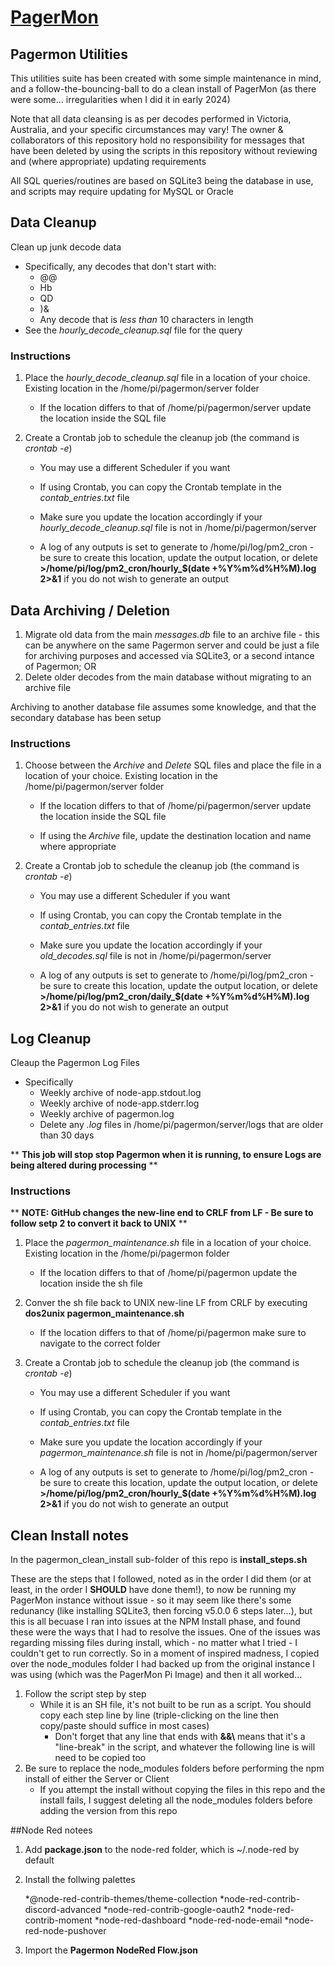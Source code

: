 # [PagerMon]([https://hrng.io/](https://github.com/pagermon/pagermon)https://github.com/pagermon/pagermon)
## Pagermon Utilities

This utilities suite has been created with some simple maintenance in mind, and a follow-the-bouncing-ball to do a clean install of PagerMon (as there were some... irregularities when I did it in early 2024)

Note that all data cleansing is as per decodes performed in Victoria, Australia, and your specific circumstances may vary! The owner & collaborators of this repository hold no responsibility for messages that have been deleted by using the scripts in this repository without reviewing and (where appropriate) updating requirements

All SQL queries/routines are based on SQLite3 being the database in use, and scripts may require updating for MySQL or Oracle

## Data Cleanup
Clean up junk decode data
* Specifically, any decodes that don't start with:
  * @@
  * Hb
  * QD
  * )&
  * Any decode that is _less than_ 10 characters in length
* See the _hourly_decode_cleanup.sql_ file for the query

### Instructions
1. Place the _hourly_decode_cleanup.sql_ file in a location of your choice. Existing location in the /home/pi/pagermon/server folder

    * If the location differs to that of /home/pi/pagermon/server update the location inside the SQL file

2. Create a Crontab job to schedule the cleanup job (the command is _crontab -e_)

    * You may use a different Scheduler if you want
  
    * If using Crontab, you can copy the Crontab template in the _contab_entries.txt_ file
  
    * Make sure you update the location accordingly if your _hourly_decode_cleanup.sql_ file is not in /home/pi/pagermon/server
  
    * A log of any outputs is set to generate to /home/pi/log/pm2_cron - be sure to create this location, update the output location, or delete **>/home/pi/log/pm2_cron/hourly_$(date +\%Y\%m\%d\%H\%M).log 2>&1** if you do not wish to generate an output
  

## Data Archiving / Deletion
1. Migrate old data from the main _messages.db_ file to an archive file - this can be anywhere on the same Pagermon server and could be just a file for archiving purposes and accessed via SQLite3, or a second intance of Pagermon; OR
2. Delete older decodes from the main database without migrating to an archive file
   
Archiving to another database file assumes some knowledge, and that the secondary database has been setup

### Instructions
1. Choose between the _Archive_ and _Delete_ SQL files and place the file in a location of your choice. Existing location in the /home/pi/pagermon/server folder

    * If the location differs to that of /home/pi/pagermon/server update the location inside the SQL file
  
    * If using the _Archive_ file, update the destination location and name where appropriate
  
2. Create a Crontab job to schedule the cleanup job (the command is _crontab -e_)
   
    * You may use a different Scheduler if you want
  
    * If using Crontab, you can copy the Crontab template in the _contab_entries.txt_ file
  
    * Make sure you update the location accordingly if your _old_decodes.sql_ file is not in /home/pi/pagermon/server
  
    * A log of any outputs is set to generate to /home/pi/log/pm2_cron - be sure to create this location, update the output location, or delete **>/home/pi/log/pm2_cron/daily_$(date +\%Y\%m\%d\%H\%M).log 2>&1** if you do not wish to generate an output
  

## Log Cleanup
Cleaup the Pagermon Log Files
* Specifically
  * Weekly archive of node-app.stdout.log
  * Weekly archive of node-app.stderr.log
  * Weekly archive of pagermon.log
  * Delete any _.log_ files in /home/pi/pagermon/server/logs that are older than 30 days

** **This job will stop stop Pagermon when it is running, to ensure Logs are being altered during processing** **


### Instructions
** **NOTE: GitHub changes the new-line end to CRLF from LF - Be sure to follow setp 2 to convert it back to UNIX** **
1. Place the _pagermon_maintenance.sh_ file in a location of your choice. Existing location in the /home/pi/pagermon folder

    * If the location differs to that of /home/pi/pagermon update the location inside the sh file
  
2. Conver the sh file back to UNIX new-line LF from CRLF by executing **dos2unix pagermon_maintenance.sh** 

    * If the location differs to that of /home/pi/pagermon make sure to navigate to the correct folder
	
3. Create a Crontab job to schedule the cleanup job (the command is _crontab -e_)
   
    * You may use a different Scheduler if you want
   
    * If using Crontab, you can copy the Crontab template in the _contab_entries.txt_ file
 
    * Make sure you update the location accordingly if your _pagermon_maintenance.sh_ file is not in /home/pi/pagermon/server
   
    * A log of any outputs is set to generate to /home/pi/log/pm2_cron - be sure to create this location, update the output location, or delete **>/home/pi/log/pm2_cron/hourly_$(date +\%Y\%m\%d\%H\%M).log 2>&1** if you do not wish to generate an output
   

## Clean Install notes
In the pagermon_clean_install sub-folder of this repo is **install_steps.sh**

These are the steps that I followed, noted as in the order I did them (or at least, in the order I **SHOULD** have done them!), to now be running my PagerMon instance without issue - so it may seem like there's some redunancy (like installing SQLite3, then forcing v5.0.0 6 steps later...), but this is all becuase I ran into issues at the NPM Install phase, and found these were the ways that I had to resolve the issues.
One of the issues was regarding missing files during install, which - no matter what I tried - I couldn't get to run correctly. So in a moment of inspired madness, I copied over the node_modules folder I had backed up from the original instance I was using (which was the PagerMon Pi Image) and then it all worked...

1. Follow the script step by step
    * While it is an SH file, it's not built to be run as a script. You should copy each step line by line (triple-clicking on the line then copy/paste should suffice in most cases)
    	* Don't forget that any line that ends with **&&\\** means that it's a "line-break" in the script, and whatever the following line is will need to be copied too
3. Be sure to replace the node_modules folders before performing the npm install of either the Server or Client
    * If you attempt the install without copying the files in this repo and the install fails, I suggest deleting all the node_modules folders before adding the version from this repo


##Node Red notees
1. Add **package.json** to the node-red folder, which is ~/.node-red by default
2. Install the follwing palettes

	*@node-red-contrib-themes/theme-collection
    *node-red-contrib-discord-advanced
    *node-red-contrib-google-oauth2
    *node-red-contrib-moment
    *node-red-dashboard
    *node-red-node-email
    *node-red-node-pushover

3. Import the **Pagermon NodeRed Flow.json**